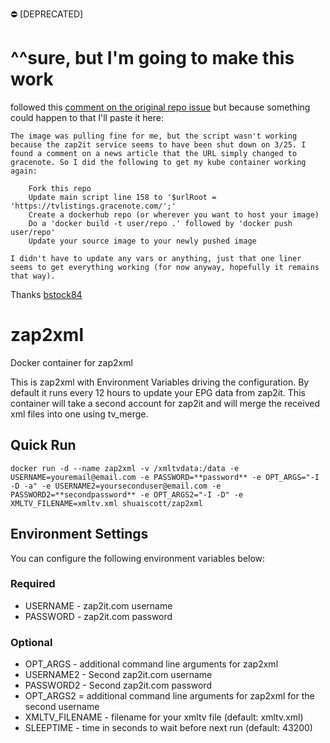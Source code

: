 
:no_entry: [DEPRECATED]

# ^^sure, but I'm going to make this work
followed this [comment on the original repo issue](https://github.com/shuaiscott/zap2xml/issues/14#issuecomment-2765029439)
but because something could happen to that I'll paste it here:
```
The image was pulling fine for me, but the script wasn't working because the zap2it service seems to have been shut down on 3/25. I found a comment on a news article that the URL simply changed to gracenote. So I did the following to get my kube container working again:

    Fork this repo
    Update main script line 158 to '$urlRoot = 'https://tvlistings.gracenote.com/';'
    Create a dockerhub repo (or wherever you want to host your image)
    Do a 'docker build -t user/repo .' followed by 'docker push user/repo'
    Update your source image to your newly pushed image

I didn't have to update any vars or anything, just that one liner seems to get everything working (for now anyway, hopefully it remains that way).
```
Thanks [bstock84](https://github.com/bstock84)


# zap2xml
Docker container for zap2xml

This is zap2xml with Environment Variables driving the configuration. By default it runs every 12 hours to update your EPG data from zap2it. This container will take a second account for zap2it and will merge the received xml files into one using tv_merge.

## Quick Run
`docker run -d --name zap2xml -v /xmltvdata:/data -e USERNAME=youremail@email.com -e PASSWORD=**password** -e OPT_ARGS="-I -D -a" -e USERNAME2=yourseconduser@email.com -e PASSWORD2=**secondpassword** -e OPT_ARGS2="-I -D" -e XMLTV_FILENAME=xmltv.xml shuaiscott/zap2xml`

## Environment Settings
You can configure the following environment variables below:

### Required
- USERNAME - zap2it.com username
- PASSWORD - zap2it.com password

### Optional
- OPT_ARGS - additional command line arguments for zap2xml
- USERNAME2 - Second zap2it.com username
- PASSWORD2 - Second zap2it.com password
- OPT_ARGS2 = additional command line arguments for zap2xml for the second username
- XMLTV_FILENAME - filename for your xmltv file (default: xmltv.xml)
- SLEEPTIME - time in seconds to wait before next run (default: 43200)
